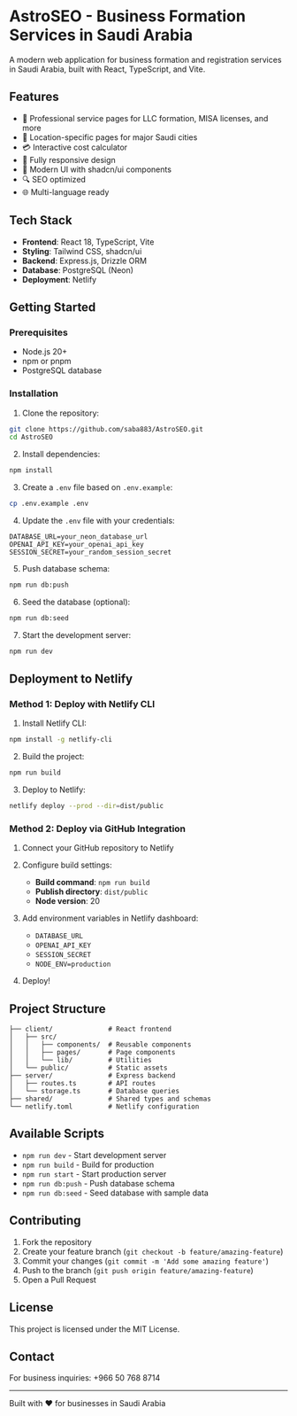 # AstroSEO - Business Formation Services in Saudi Arabia

A modern web application for business formation and registration services in Saudi Arabia, built with React, TypeScript, and Vite.

## Features

- 🚀 Professional service pages for LLC formation, MISA licenses, and more
- 📍 Location-specific pages for major Saudi cities
- 💳 Interactive cost calculator
- 📱 Fully responsive design
- 🎨 Modern UI with shadcn/ui components
- 🔍 SEO optimized
- 🌐 Multi-language ready

## Tech Stack

- **Frontend**: React 18, TypeScript, Vite
- **Styling**: Tailwind CSS, shadcn/ui
- **Backend**: Express.js, Drizzle ORM
- **Database**: PostgreSQL (Neon)
- **Deployment**: Netlify

## Getting Started

### Prerequisites

- Node.js 20+
- npm or pnpm
- PostgreSQL database

### Installation

1. Clone the repository:
```bash
git clone https://github.com/saba883/AstroSEO.git
cd AstroSEO
```

2. Install dependencies:
```bash
npm install
```

3. Create a `.env` file based on `.env.example`:
```bash
cp .env.example .env
```

4. Update the `.env` file with your credentials:
```env
DATABASE_URL=your_neon_database_url
OPENAI_API_KEY=your_openai_api_key
SESSION_SECRET=your_random_session_secret
```

5. Push database schema:
```bash
npm run db:push
```

6. Seed the database (optional):
```bash
npm run db:seed
```

7. Start the development server:
```bash
npm run dev
```

## Deployment to Netlify

### Method 1: Deploy with Netlify CLI

1. Install Netlify CLI:
```bash
npm install -g netlify-cli
```

2. Build the project:
```bash
npm run build
```

3. Deploy to Netlify:
```bash
netlify deploy --prod --dir=dist/public
```

### Method 2: Deploy via GitHub Integration

1. Connect your GitHub repository to Netlify
2. Configure build settings:
   - **Build command**: `npm run build`
   - **Publish directory**: `dist/public`
   - **Node version**: 20

3. Add environment variables in Netlify dashboard:
   - `DATABASE_URL`
   - `OPENAI_API_KEY`
   - `SESSION_SECRET`
   - `NODE_ENV=production`

4. Deploy!

## Project Structure

```
├── client/              # React frontend
│   ├── src/
│   │   ├── components/  # Reusable components
│   │   ├── pages/       # Page components
│   │   └── lib/         # Utilities
│   └── public/          # Static assets
├── server/              # Express backend
│   ├── routes.ts        # API routes
│   └── storage.ts       # Database queries
├── shared/              # Shared types and schemas
└── netlify.toml         # Netlify configuration
```

## Available Scripts

- `npm run dev` - Start development server
- `npm run build` - Build for production
- `npm run start` - Start production server
- `npm run db:push` - Push database schema
- `npm run db:seed` - Seed database with sample data

## Contributing

1. Fork the repository
2. Create your feature branch (`git checkout -b feature/amazing-feature`)
3. Commit your changes (`git commit -m 'Add some amazing feature'`)
4. Push to the branch (`git push origin feature/amazing-feature`)
5. Open a Pull Request

## License

This project is licensed under the MIT License.

## Contact

For business inquiries: +966 50 768 8714

---

Built with ❤️ for businesses in Saudi Arabia
